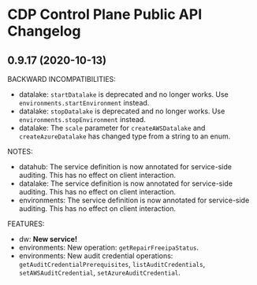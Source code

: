# CDP Control Plane Public API Changelog

## 0.9.17 (2020-10-13)

BACKWARD INCOMPATIBILITIES:

* datalake: `startDatalake` is deprecated and no longer works. Use `environments.startEnvironment` instead.
* datalake: `stopDatalake` is deprecated and no longer works. Use `environments.stopEnvironment` instead.
* datalake: The `scale` parameter for `createAWSDatalake` and `createAzureDatalake` has changed type from a string to an enum.

NOTES:

* datahub: The service definition is now annotated for service-side auditing. This has no effect on client interaction.
* datalake: The service definition is now annotated for service-side auditing. This has no effect on client interaction.
* environments: The service definition is now annotated for service-side auditing. This has no effect on client interaction.

FEATURES:

* dw: **New service!**
* environments: New operation: `getRepairFreeipaStatus`.
* environments: New audit credential operations: `getAuditCredentialPrerequisites`, `listAuditCredentials`, `setAWSAuditCredential`, `setAzureAuditCredential`.

<!--
Template for a new release

## x.y.z (unreleased, replace with yyyy-MM-dd when released)

BACKWARD INCOMPATIBILITIES:

* service: description, how to compensate

NOTES:

* service: note

FEATURES:

* service: description of major new improvement

IMPROVEMENTS:

* service: description of minor improvement

BUG FIXES:

* service: description of fix
-->
